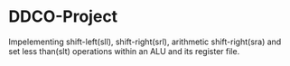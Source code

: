 # DDCO-Project
Impelementing shift-left(sll), shift-right(srl), arithmetic shift-right(sra) and set less than(slt) operations within an ALU and its register file.
